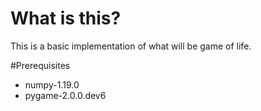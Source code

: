 # What is this?
This is a basic implementation of what will be game of life. 

#Prerequisites
* numpy-1.19.0
* pygame-2.0.0.dev6

